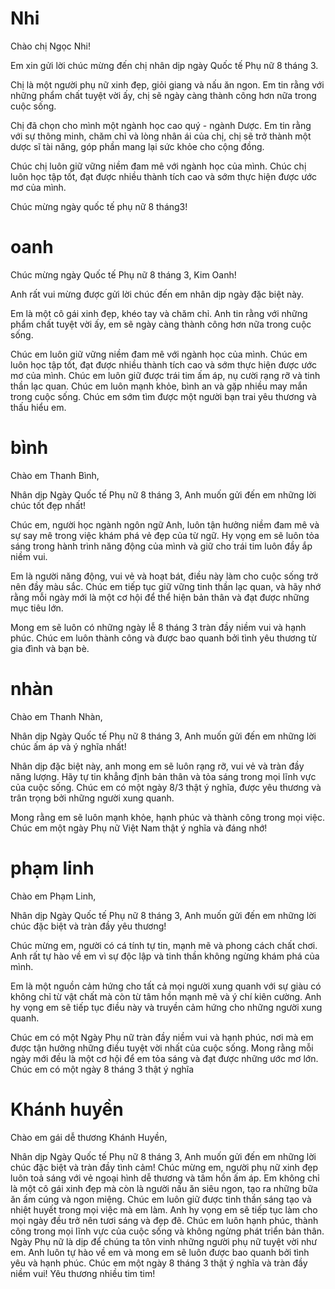 # Nhi
Chào chị Ngọc Nhi!

Em xin gửi lời chúc mừng đến chị nhân dịp ngày Quốc tế Phụ nữ 8 tháng 3.

Chị là một người phụ nữ xinh đẹp, giỏi giang và nấu ăn ngon. Em tin rằng với những phẩm chất tuyệt vời ấy, chị sẽ ngày càng thành công hơn nữa trong cuộc sống.

Chị đã chọn cho mình một ngành học cao quý - ngành Dược. Em tin rằng với sự thông minh, chăm chỉ và lòng nhân ái của chị, chị sẽ trở thành một dược sĩ tài năng, góp phần mang lại sức khỏe cho cộng đồng.

Chúc chị luôn giữ vững niềm đam mê với ngành học của mình. Chúc chị luôn học tập tốt, đạt được nhiều thành tích cao và sớm thực hiện được ước mơ của mình.

Chúc mừng ngày quốc tế phụ nữ  8 tháng3!




# oanh
Chúc mừng ngày Quốc tế Phụ nữ 8 tháng 3, Kim Oanh!

Anh rất vui mừng được gửi lời chúc đến em nhân dịp ngày đặc biệt này.

Em là một cô gái xinh đẹp, khéo tay và chăm chỉ. Anh tin rằng với những phẩm chất tuyệt vời ấy, em sẽ ngày càng thành công hơn nữa trong cuộc sống.

Chúc em luôn giữ vững niềm đam mê với ngành học của mình. Chúc em luôn học tập tốt, đạt được nhiều thành tích cao và sớm thực hiện được ước mơ của mình.
Chúc em luôn giữ được trái tim ấm áp, nụ cười rạng rỡ và tinh thần lạc quan.
Chúc em luôn mạnh khỏe, bình an và gặp nhiều may mắn trong cuộc sống.
Chúc em sớm tìm được một người bạn trai yêu thương và thấu hiểu em.

# bình
Chào em Thanh Bình,

Nhân dịp Ngày Quốc tế Phụ nữ 8 tháng 3, Anh muốn gửi đến em những lời chúc tốt đẹp nhất!

Chúc em, người học ngành ngôn ngữ Anh, luôn tận hưởng niềm đam mê và sự say mê trong việc khám phá vẻ đẹp của từ ngữ. Hy vọng em sẽ luôn tỏa sáng trong hành trình năng động của mình và giữ cho trái tim luôn đầy ắp niềm vui.

Em là người năng động, vui vẻ và hoạt bát, điều này làm cho cuộc sống trở nên đầy màu sắc. Chúc em tiếp tục giữ vững tinh thần lạc quan, và hãy nhớ rằng mỗi ngày mới là một cơ hội để thể hiện bản thân và đạt được những mục tiêu lớn.

Mong em sẽ luôn có những ngày lễ 8 tháng 3 tràn đầy niềm vui và hạnh phúc. Chúc em luôn thành công và được bao quanh bởi tình yêu thương từ gia đình và bạn bè. 

# nhàn
Chào em Thanh Nhàn,

Nhân dịp Ngày Quốc tế Phụ nữ 8 tháng 3, Anh muốn gửi đến em những lời chúc ấm áp và ý nghĩa nhất!

Nhân dịp đặc biệt này, anh mong em sẽ luôn rạng rỡ, vui vẻ và tràn đầy năng lượng. Hãy tự tin khẳng định bản thân và tỏa sáng trong mọi lĩnh vực của cuộc sống. Chúc em có một ngày 8/3 thật ý nghĩa, được yêu thương và trân trọng bởi những người xung quanh.

Mong rằng em sẽ luôn mạnh khỏe, hạnh phúc và thành công trong mọi việc. Chúc em một ngày Phụ nữ Việt Nam thật ý nghĩa và đáng nhớ!

# phạm linh

Chào em Phạm Linh,

Nhân dịp Ngày Quốc tế Phụ nữ 8 tháng 3, Anh muốn gửi đến em những lời chúc đặc biệt và tràn đầy yêu thương!

Chúc mừng em, người có cá tính tự tin, mạnh mẽ và phong cách chất chơi. Anh rất tự hào về em vì sự độc lập và tinh thần không ngừng khám phá của mình.

Em là một nguồn cảm hứng cho tất cả mọi người xung quanh với sự giàu có không chỉ từ vật chất mà còn từ tâm hồn mạnh mẽ và ý chí kiên cường. Anh hy vọng em sẽ tiếp tục điều này và truyền cảm hứng cho những người xung quanh.

Chúc em có một Ngày Phụ nữ tràn đầy niềm vui và hạnh phúc, nơi mà em được tận hưởng những điều tuyệt vời nhất của cuộc sống. Mong rằng mỗi ngày mới đều là một cơ hội để em tỏa sáng và đạt được những ước mơ lớn.
Chúc em có một ngày 8 tháng 3 thật ý nghĩa

# Khánh huyền
Chào em gái dễ thương Khánh Huyền,

Nhân dịp Ngày Quốc tế Phụ nữ 8 tháng 3, Anh muốn gửi đến em những lời chúc đặc biệt và tràn đầy tình cảm!
Chúc mừng em, người phụ nữ xinh đẹp luôn toả sáng với vẻ ngoại hình dễ thương và tâm hồn ấm áp.
Em không chỉ là một cô gái xinh đẹp mà còn là người nấu ăn siêu ngon, tạo ra những bữa ăn ấm cúng và ngon miệng. Chúc em luôn giữ được tinh thần sáng tạo và nhiệt huyết trong mọi việc mà em làm.
Anh hy vọng em sẽ tiếp tục làm cho mọi ngày đều trở nên tươi sáng và đẹp đẽ. Chúc em luôn hạnh phúc, thành công trong mọi lĩnh vực của cuộc sống và không ngừng phát triển bản thân.
Ngày Phụ nữ là dịp để chúng ta tôn vinh những người phụ nữ tuyệt vời như em. Anh luôn tự hào về em và mong em sẽ luôn được bao quanh bởi tình yêu và hạnh phúc.
Chúc em một ngày 8 tháng 3 thật ý nghĩa và tràn đầy niềm vui!
Yêu thương nhiều tim tim!